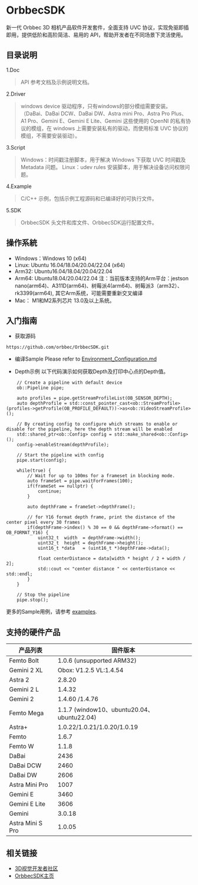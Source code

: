 # OrbbecSDK
<!-- 本文档面向开发者 -->
新一代 Orbbec 3D 相机产品软件开发套件，全面支持 UVC 协议，实现免驱即插即用，提供低阶和高阶简洁、易用的 API，帮助开发者在不同场景下灵活使用。

## 目录说明

1.Doc
> API 参考文档及示例说明文档。

2.Driver
> windows device 驱动程序，只有windows的部分模组需要安装。（DaBai、DaBai DCW、DaBai DW、Astra mini Pro、Astra Pro Plus、A1 Pro、Gemini E、Gemini E Lite、Gemini 这些使用的 OpenNI 的私有协议的模组，在 windows 上需要安装私有的驱动，而使用标准 UVC 协议的模组，不需要安装驱动）。

3.Script
> Windows：时间戳注册脚本，用于解决 Windows 下获取 UVC 时间戳及 Metadata 问题。
> Linux：udev rules 安装脚本，用于解决设备访问权限问题。

4.Example
> C/C++ 示例，包括示例工程源码和已编译好的可执行文件。

5.SDK
> OrbbecSDK 头文件和库文件、OrbbecSDK运行配置文件。

## 操作系統

* Windows：Windows 10 (x64)
* Linux: Ubuntu 16.04/18.04/20.04/22.04 (x64)
* Arm32: Ubuntu16.04/18.04/20.04/22.04
* Arm64: Ubuntu18.04/20.04/22.04
注：当前版本支持的Arm平台：jestson nano(arm64)、A311D(arm64)、树莓派4(arm64)、树莓派3（arm32）、rk3399(arm64), 其它Arm系统，可能需要重新交叉编译
* Mac：  M1和M2系列芯片 13.0及以上系统。

## 入门指南
* 获取源码
```
https://github.com/orbbec/OrbbecSDK.git
```

* 编译Sample
Please refer to [Environment_Configuration.md ](Doc\tutorial\Chinese\Environment_Configuration.md)


* Depth示例
以下代码演示如何获取Depth及打印中心点的Depth值。

```
    // Create a pipeline with default device
    ob::Pipeline pipe;

    auto profiles = pipe.getStreamProfileList(OB_SENSOR_DEPTH);
    auto depthProfile = std::const_pointer_cast<ob::StreamProfile>(profiles->getProfile(OB_PROFILE_DEFAULT))->as<ob::VideoStreamProfile>();

    // By creating config to configure which streams to enable or disable for the pipeline, here the depth stream will be enabled
    std::shared_ptr<ob::Config> config = std::make_shared<ob::Config>();
    config->enableStream(depthProfile);

    // Start the pipeline with config
    pipe.start(config);

    while(true) {
        // Wait for up to 100ms for a frameset in blocking mode.
        auto frameSet = pipe.waitForFrames(100);
        if(frameSet == nullptr) {
            continue;
        }

        auto depthFrame = frameSet->depthFrame();

        // for Y16 format depth frame, print the distance of the center pixel every 30 frames
        if(depthFrame->index() % 30 == 0 && depthFrame->format() == OB_FORMAT_Y16) {
            uint32_t  width  = depthFrame->width();
            uint32_t  height = depthFrame->height();
            uint16_t *data   = (uint16_t *)depthFrame->data();

            float centerDistance = data[width * height / 2 + width / 2];
            std::cout << "center distance " << centerDistance << std::endl;
        }
    }

    // Stop the pipeline
    pipe.stop();

```
更多的Sample用例，请参考 [examples](Example\README_CN.md).

## 支持的硬件产品

| **产品列表** | **固件版本** |
| --- | --- |
| Femto Bolt       | 1.0.6  (unsupported ARM32) |
| Gemini 2 XL     | Obox: V1.2.5  VL:1.4.54  |
| Astra 2         | 2.8.20                    |
| Gemini 2 L      | 1.4.32                     |
| Gemini 2        | 1.4.60 /1.4.76                    |
| Femto Mega      | 1.1.7  (window10、ubuntu20.04、ubuntu22.04)                     |
| Astra+         | 1.0.22/1.0.21/1.0.20/1.0.19 |
| Femto          | 1.6.7                       |
| Femto W       | 1.1.8          |
| DaBai          | 2436                        |
| DaBai DCW      | 2460                        |
| DaBai DW       | 2606                        |
| Astra Mini Pro | 1007                        |
| Gemini E       | 3460                        |
| Gemini E Lite  | 3606                        |
| Gemini         | 3.0.18                      |
| Astra Mini S Pro | 1.0.05                    |

## 相关链接

* [3D视觉开发者社区](https://developer.orbbec.com.cn/)
* [OrbbecSDK主页](https://developer.orbbec.com.cn/develop_details.html?id=1)

